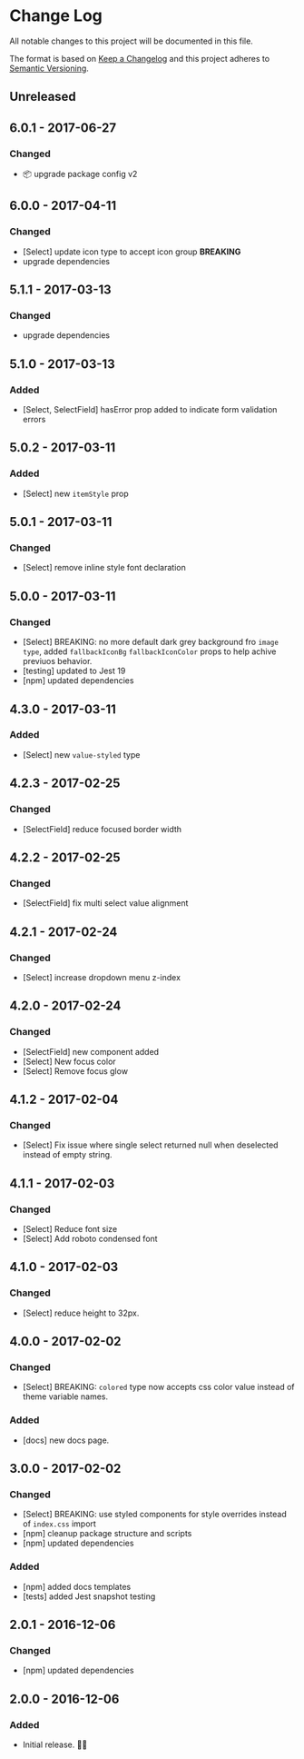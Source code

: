 # Change Log
All notable changes to this project will be documented in this file.

The format is based on [Keep a Changelog](http://keepachangelog.com/)
and this project adheres to [Semantic Versioning](http://semver.org/).

## Unreleased

## 6.0.1 - 2017-06-27
### Changed
- 📦 upgrade package config v2

## 6.0.0 - 2017-04-11
### Changed
- [Select] update icon type to accept icon group **BREAKING**
- upgrade dependencies

## 5.1.1 - 2017-03-13
### Changed
- upgrade dependencies

## 5.1.0 - 2017-03-13
### Added
- [Select, SelectField] hasError prop added to indicate form validation errors

## 5.0.2 - 2017-03-11
### Added
- [Select] new `itemStyle` prop


## 5.0.1 - 2017-03-11
### Changed
- [Select] remove inline style font declaration

## 5.0.0 - 2017-03-11
### Changed
- [Select] BREAKING: no more default dark grey background fro `image type`, added `fallbackIconBg` `fallbackIconColor` props to help achive previuos behavior.
- [testing] updated to Jest 19
- [npm] updated dependencies

## 4.3.0 - 2017-03-11
### Added
- [Select] new `value-styled` type

## 4.2.3 - 2017-02-25
### Changed
- [SelectField] reduce focused border width

## 4.2.2 - 2017-02-25
### Changed
- [SelectField] fix multi select value alignment

## 4.2.1 - 2017-02-24
### Changed
- [Select] increase dropdown menu z-index

## 4.2.0 - 2017-02-24
### Changed
- [SelectField] new component added
- [Select] New focus color
- [Select] Remove focus glow


## 4.1.2 - 2017-02-04
### Changed
- [Select] Fix issue where single select returned null when deselected instead of empty string.

## 4.1.1 - 2017-02-03
### Changed
- [Select] Reduce font size
- [Select] Add roboto condensed font

## 4.1.0 - 2017-02-03
### Changed
- [Select] reduce height to 32px.

## 4.0.0 - 2017-02-02
### Changed
- [Select] BREAKING: `colored` type now accepts css color value instead of theme variable names.

### Added
- [docs] new docs page.

## 3.0.0 - 2017-02-02
### Changed
- [Select] BREAKING: use styled components for style overrides instead of `index.css` import
- [npm] cleanup package structure and scripts
- [npm] updated dependencies

### Added
- [npm] added docs templates
- [tests] added Jest snapshot testing

## 2.0.1 - 2016-12-06
### Changed
- [npm] updated dependencies


## 2.0.0 - 2016-12-06
### Added
- Initial release. 👾👾
